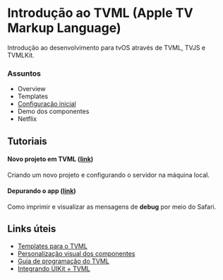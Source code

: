 # Introdução ao TVML (Apple TV Markup Language)
Introdução ao desenvolvimento para tvOS através de TVML, TVJS e TVMLKit.

### Assuntos
- Overview
- Templates
- [Configuração inicial](tutorial/INITIAL_SETUP.md)
- Demo dos componentes
- Netflix

## Tutoriais
#### Novo projeto em TVML ([link](tutorial/INITIAL_SETUP.md))
Criando um novo projeto e configurando o servidor na máquina local.

#### Depurando o app ([link](tutorial/DEBUGGING.md))
Como imprimir e visualizar as mensagens de **debug** por meio do Safari.

## Links úteis
- [Templates para o TVML](https://developer.apple.com/library/content/documentation/LanguagesUtilities/Conceptual/ATV_Template_Guide/TextboxTemplate.html#//apple_ref/doc/uid/TP40015064-CH2-SW8)
- [Personalização visual dos componentes](https://developer.apple.com/library/content/documentation/LanguagesUtilities/Conceptual/ATV_Template_Guide/ITMLStyles.html#//apple_ref/doc/uid/TP40015064-CH11-SW1)
- [Guia de programação do TVML](https://developer.apple.com/library/content/documentation/TVMLKitJS/Conceptual/TVMLProgrammingGuide/index.html)
- [Integrando UIKit + TVML](https://developer.apple.com/library/content/documentation/TVMLKitJS/Conceptual/TVMLProgrammingGuide/CreatingYourOwnClassesandElements.html#//apple_ref/doc/uid/TP40016718-CH23-SW1)
